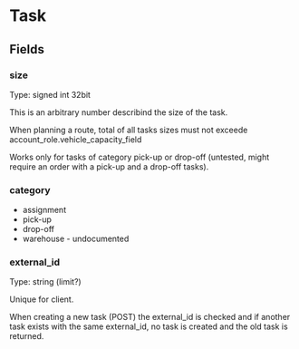 # Task

## Fields

### size

Type: signed int 32bit

This is an arbitrary number describind the size of the task.

When planning a route, total of all tasks sizes must not exceede account_role.vehicle_capacity_field

Works only for tasks of category pick-up or drop-off (untested, might require an order with a pick-up and a drop-off tasks).

### category

- assignment
- pick-up
- drop-off
- warehouse - undocumented

### external_id

Type: string (limit?)

Unique for client.

When creating a new task (POST) the external_id is checked and if another task exists with the same external_id, no task is created and the old task is returned.
